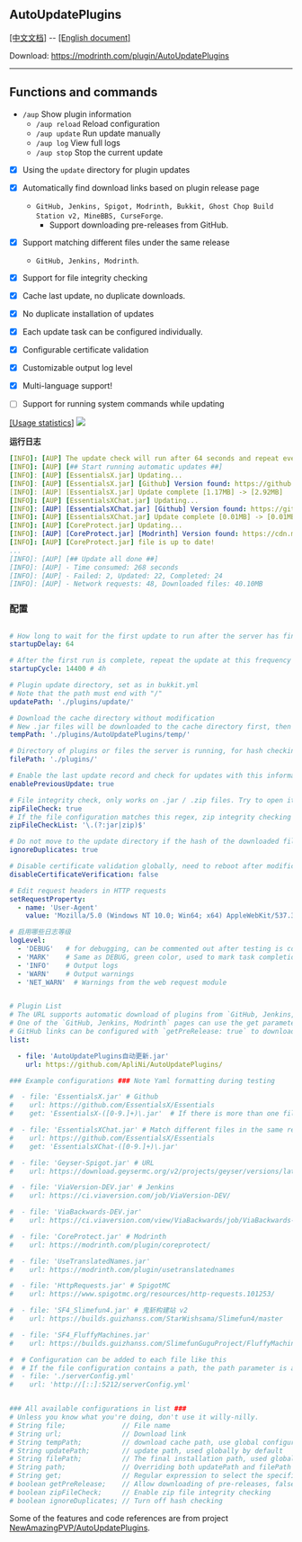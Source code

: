 ## AutoUpdatePlugins

[[中文文档]](https://github.com/ApliNi/AutoUpdatePlugins/blob/main/README.md) -- [[English document]](https://github.com/ApliNi/AutoUpdatePlugins/blob/main/README_EN.md)

Download: https://modrinth.com/plugin/AutoUpdatePlugins

---

## Functions and commands
- `/aup` Show plugin information
    - `/aup reload` Reload configuration
    - `/aup update` Run update manually
    - `/aup log` View full logs
    - `/aup stop` Stop the current update


- [x] Using the `update` directory for plugin updates
- [x] Automatically find download links based on plugin release page
    - `GitHub, Jenkins, Spigot, Modrinth, Bukkit, Ghost Chop Build Station v2, MineBBS, CurseForge`.
        - Support downloading pre-releases from GitHub.
- [x] Support matching different files under the same release
    - `GitHub, Jenkins, Modrinth`.
- [x] Support for file integrity checking
- [x] Cache last update, no duplicate downloads.
- [x] No duplicate installation of updates
- [x] Each update task can be configured individually.
- [x] Configurable certificate validation
- [x] Customizable output log level
- [x] Multi-language support!
- [ ] Support for running system commands while updating


[[Usage statistics]](https://bstats.org/plugin/bukkit/ApliNi-AutoUpdatePlugins/20629)
<a href="https://bstats.org/plugin/bukkit/ApliNi-AutoUpdatePlugins/20629">![](https://bstats.org/signatures/bukkit/ApliNi-AutoUpdatePlugins.svg)</a>

**运行日志**
```yaml
[INFO]: [AUP] The update check will run after 64 seconds and repeat every 14400 seconds.
[INFO]: [AUP] [## Start running automatic updates ##]
[INFO]: [AUP] [EssentialsX.jar] Updating...
[INFO]: [AUP] [EssentialsX.jar] [Github] Version found: https://github.com/EssentialsX/Essentials/releases/download/2.20.1/EssentialsX-2.20.1. jar
[INFO]: [AUP] [EssentialsX.jar] Update complete [1.17MB] -> [2.92MB]
[INFO]: [AUP] [EssentialsXChat.jar] Updating...
[INFO]: [AUP] [EssentialsXChat.jar] [Github] Version found: https://github.com/EssentialsX/Essentials/releases/download/2.20.1/EssentialsXChat- 2.20.1.jar
[INFO]: [AUP] [EssentialsXChat.jar] Update complete [0.01MB] -> [0.01MB]
[INFO]: [AUP] [CoreProtect.jar] Updating...
[INFO]: [AUP] [CoreProtect.jar] [Modrinth] Version found: https://cdn.modrinth.com/data/Lu3KuzdV/versions/w3P6ufP1/CoreProtect-22.2.jar
[INFO]: [AUP] [CoreProtect.jar] file is up to date!
...
[INFO]: [AUP] [## Update all done ##]
[INFO]: [AUP] - Time consumed: 268 seconds
[INFO]: [AUP] - Failed: 2, Updated: 22, Completed: 24
[INFO]: [AUP] - Network requests: 48, Downloaded files: 40.10MB
```


### 配置
```yaml

# How long to wait for the first update to run after the server has finished booting (seconds)
startupDelay: 64

# After the first run is complete, repeat the update at this frequency (seconds, reboot required after modification).
startupCycle: 14400 # 4h

# Plugin update directory, set as in bukkit.yml
# Note that the path must end with "/"
updatePath: './plugins/update/'

# Download the cache directory without modification
# New .jar files will be downloaded to the cache directory first, then moved to the plugin update directory after validation is complete
tempPath: './plugins/AutoUpdatePlugins/temp/'

# Directory of plugins or files the server is running, for hash checking
filePath: './plugins/'

# Enable the last update record and check for updates with this information (temp.yml)
enablePreviousUpdate: true

# File integrity check, only works on .jar / .zip files. Try to open it as a zip file, if it fails, it is incomplete.
zipFileCheck: true
# If the file configuration matches this regex, zip integrity checking is enabled, otherwise it is not enabled
zipFileCheckList: '\.(?:jar|zip)$'

# Do not move to the update directory if the hash of the downloaded file matches the hash of the file to be updated in the update directory (or the file running on the server) (MD5)
ignoreDuplicates: true

# Disable certificate validation globally, need to reboot after modification.
disableCertificateVerification: false

# Edit request headers in HTTP requests
setRequestProperty:
  - name: 'User-Agent'
    value: 'Mozilla/5.0 (Windows NT 10.0; Win64; x64) AppleWebKit/537.36 (KHTML, like Gecko) Chrome/120.0.0.0 Safari/537.36'

# 启用哪些日志等级
logLevel:
  - 'DEBUG'   # for debugging, can be commented out after testing is complete
  - 'MARK'    # Same as DEBUG, green color, used to mark task completion.
  - 'INFO'    # Output logs
  - 'WARN'    # Output warnings
  - 'NET_WARN'  # Warnings from the web request module


# Plugin List
# The URL supports automatic download of plugins from `GitHub, Jenkins, SpigotMC, Modrinth, Bukkit, 鬼斩构建站 v2` pages, while other links will download them directly.
# One of the `GitHub, Jenkins, Modrinth` pages can use the get parameter to download a specific file.
# GitHub links can be configured with `getPreRelease: true` to download the latest pre-release version.
list:

  - file: 'AutoUpdatePlugins自动更新.jar'
    url: https://github.com/ApliNi/AutoUpdatePlugins/

### Example configurations ### Note Yaml formatting during testing

#  - file: 'EssentialsX.jar' # Github
#    url: https://github.com/EssentialsX/Essentials
#    get: 'EssentialsX-([0-9.]+)\.jar'  # If there is more than one file in the GitHub/Jenkins distribution, you need to match one of them, otherwise download the first one (using the regular expression

#  - file: 'EssentialsXChat.jar' # Match different files in the same release
#    url: https://github.com/EssentialsX/Essentials
#    get: 'EssentialsXChat-([0-9.]+)\.jar'

#  - file: 'Geyser-Spigot.jar' # URL
#    url: https://download.geysermc.org/v2/projects/geyser/versions/latest/builds/latest/downloads/spigot

#  - file: 'ViaVersion-DEV.jar' # Jenkins
#    url: https://ci.viaversion.com/job/ViaVersion-DEV/

#  - file: 'ViaBackwards-DEV.jar'
#    url: https://ci.viaversion.com/view/ViaBackwards/job/ViaBackwards-DEV/

#  - file: 'CoreProtect.jar' # Modrinth
#    url: https://modrinth.com/plugin/coreprotect/

#  - file: 'UseTranslatedNames.jar'
#    url: https://modrinth.com/plugin/usetranslatednames

#  - file: 'HttpRequests.jar' # SpigotMC
#    url: https://www.spigotmc.org/resources/http-requests.101253/

#  - file: 'SF4_Slimefun4.jar' # 鬼斩构建站 v2
#    url: https://builds.guizhanss.com/StarWishsama/Slimefun4/master

#  - file: 'SF4_FluffyMachines.jar'
#    url: https://builds.guizhanss.com/SlimefunGuguProject/FluffyMachines/master

#  # Configuration can be added to each file like this
#  # If the file configuration contains a path, the path parameter is automatically set.
#  - file: './serverConfig.yml'
#    url: 'http://[::]:5212/serverConfig.yml'


### All available configurations in list ###
# Unless you know what you're doing, don't use it willy-nilly.
# String file;              // File name
# String url;               // Download link
# String tempPath;          // download cache path, use global configuration by default
# String updatePath;        // update path, used globally by default
# String filePath;          // The final installation path, used globally by default.
# String path;              // Overriding both updatePath and filePath configurations
# String get;               // Regular expression to select the specified file, first one is selected by default. GitHub, Jenkins, Modrinth only.
# boolean getPreRelease;    // Allow downloading of pre-releases, false by default. GitHub only.
# boolean zipFileCheck;     // Enable zip file integrity checking
# boolean ignoreDuplicates; // Turn off hash checking

```

Some of the features and code references are from project [NewAmazingPVP/AutoUpdatePlugins](https://github.com/NewAmazingPVP/AutoUpdatePlugins).
